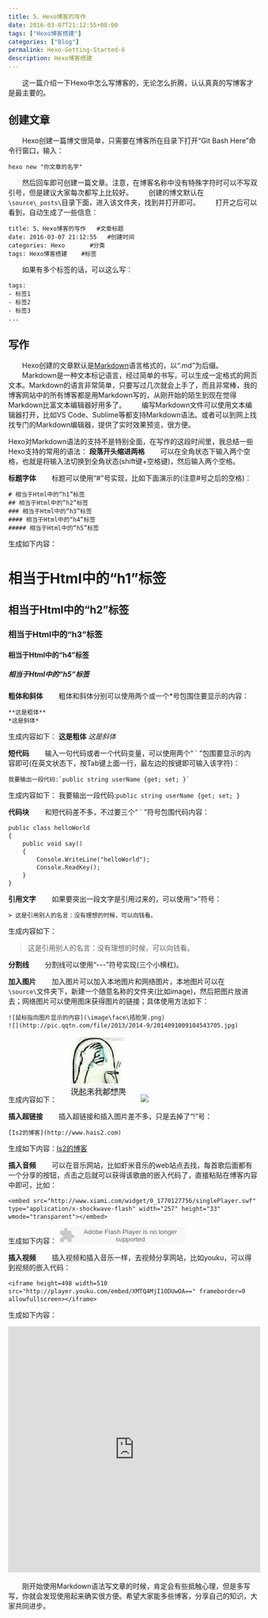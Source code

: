 ```yaml
---
title: 5、Hexo博客的写作
date: 2016-03-07T21:12:55+08:00
tags: ["Hexo博客搭建"]
categories: ["Blog"]
permalink: Hexo-Getting-Started-6
description: Hexo博客搭建
---
```

　　这一篇介绍一下Hexo中怎么写博客的，无论怎么折腾，认认真真的写博客才是最主要的。
　　
## 创建文章
　　Hexo创建一篇博文很简单，只需要在博客所在目录下打开“Git Bash Here”命令行窗口，输入：
```
hexo new "你文章的名字"
```
　　然后回车即可创建一篇文章。注意，在博客名称中没有特殊字符时可以不写双引号，但是建议大家每次都写上比较好。
　　创建的博文默认在`\source\_posts\`目录下面，进入该文件夹，找到并打开即可。
　　打开之后可以看到，自动生成了一些信息：<!--more-->
```
title: 5、Hexo博客的写作   #文章标题
date: 2016-03-07 21:12:55   #创建时间
categories: Hexo       #分类
tags: Hexo博客搭建    #标签
```
　　如果有多个标签的话，可以这么写：
```
tags:
- 标签1
- 标签2
- 标签3
...
```

## 写作
　　Hexo创建的文章默认是[Markdown](http://baike.baidu.com/link?url=wjIZLCebx9V8DDHvdOmhnXhSU24T-ICJ6b6RHeHyDW09y8mYs4we611G2VlF2tV9Zd_mXDeczdd41IfoGT66wa)语言格式的，以“.md”为后缀。
　　Markdown是一种文本标记语言，经过简单的书写，可以生成一定格式的网页文本。Markdown的语言非常简单，只要写过几次就会上手了，而且非常棒，我的博客网站中的所有博客都是用Markdown写的，从刚开始的陌生到现在觉得Markdown比富文本编辑器好用多了。
　　编写Markdown文件可以使用文本编辑器打开，比如VS Code、Sublime等都支持Markdown语法。或者可以到网上找找专门的Markdown编辑器，提供了实时效果预览，很方便。

Hexo对Markdown语法的支持不是特别全面，在写作的这段时间里，我总结一些Hexo支持的常用的语法：
**段落开头缩进两格**
　　可以在全角状态下输入两个空格，也就是将输入法切换到全角状态(shift键+空格键)，然后输入两个空格。

**标题字体**
　　标题可以使用“#”号实现，比如下面演示的(注意#号之后的空格)：
```
# 相当于Html中的“h1”标签
## 相当于Html中的“h2”标签
### 相当于Html中的“h3”标签
#### 相当于Html中的“h4”标签
##### 相当于Html中的“h5”标签
```
生成如下内容：
# 相当于Html中的“h1”标签
## 相当于Html中的“h2”标签
### 相当于Html中的“h3”标签
#### 相当于Html中的“h4”标签
##### 相当于Html中的“h5”标签

**粗体和斜体**
　　粗体和斜体分别可以使用两个或一个*号包围住要显示的内容：
```
**这是粗体**
*这是斜体*
```
生成内容如下：
**这是粗体**
*这是斜体*

**短代码**
　　输入一句代码或者一个代码变量，可以使用两个“ ` ”包围要显示的内容即可(在英文状态下，按Tab键上面一行，最左边的按键即可输入该字符)：
```
我要输出一段代码:`public string userName {get; set; }`
```
生成内容如下：
我要输出一段代码:`public string userName {get; set; }`

**代码块**
　　和短代码差不多，不过要三个“ ` ”符号包围代码内容：

```
public class helloWorld
{
    public void say()
    {
        Console.WriteLine("helloWorld");
        Console.ReadKey();
    }
}
```

**引用文字**
　　如果要突出一段文字是引用过来的，可以使用“>”符号：
```
> 这是引用别人的名言：没有理想的时候，可以向钱看。
```
生成内容如下：
> 这是引用别人的名言：没有理想的时候，可以向钱看。

**分割线**
　　分割线可以使用“---”符号实现(三个小横杠)。

**加入图片**
　　加入图片可以加入本地图片和网络图片，本地图片可以在`\source\`文件夹下，新建一个随意名称的文件夹(比如image)，然后把图片放进去；网络图片可以使用图床获得图片的链接；具体使用方法如下：
```
![鼠标指向图片显示的内容](\image\face\捂脸哭.png)
![](http://pic.qqtn.com/file/2013/2014-9/2014091009104543705.jpg)
```
生成内容如下：
![鼠标图片显示的内容](\image\face\捂脸哭.png)
![](http://pic.qqtn.com/file/2013/2014-9/2014091009104543705.jpg)

**插入超链接**
　　插入超链接和插入图片差不多，只是去掉了“!”号：
```
[Is2的博客](http://www.hais2.com)
```
生成如下内容：[Is2的博客](http://www.hais2.com)

**插入音频**
　　可以在音乐网站，比如虾米音乐的web站点去找，每首歌后面都有一个分享的按钮，点击之后就可以获得该歌曲的嵌入代码了，直接粘贴在博客内容中即可，比如：
```
<embed src="http://www.xiami.com/widget/0_1770127756/singlePlayer.swf" type="application/x-shockwave-flash" width="257" height="33" wmode="transparent"></embed>
```
生成如下内容：
<embed src="http://www.xiami.com/widget/0_1770127756/singlePlayer.swf" type="application/x-shockwave-flash" width="257" height="33" wmode="transparent"></embed>

**插入视频**
　　插入视频和插入音乐一样，去视频分享网站，比如youku，可以得到视频的嵌入代码：
```
<iframe height=498 width=510 src="http://player.youku.com/embed/XMTQ4MjI1ODUwOA==" frameborder=0 allowfullscreen></iframe>
```
生成如下内容：
<iframe height=498 width=510 src="http://player.youku.com/embed/XMTQ4MjI1ODUwOA==" frameborder=0 allowfullscreen></iframe>


　　刚开始使用Markdown语法写文章的时候，肯定会有些抵触心理，但是多写写，你就会发现使用起来确实很方便。希望大家能多些博客，分享自己的知识，大家共同进步。
